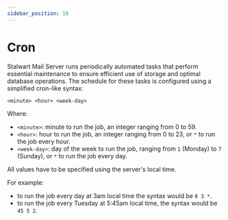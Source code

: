 ```yaml
---
sidebar_position: 10
---
```


# Cron

Stalwart Mail Server runs periodically automated tasks that perform essential maintenance to ensure efficient use of storage and optimal database operations. The schedule for these tasks is configured using a simplified cron-like syntax:

```txt
<minute> <hour> <week-day>
```

Where:

- ``<minute>``: minute to run the job, an integer ranging from 0 to 59.
- ``<hour>``: hour to run the job, an integer ranging from 0 to 23, or ``*`` to run the job every hour.
- ``<week-day>``: day of the week to run the job, ranging from ``1`` (Monday) to ``7`` (Sunday), or ``*`` to run the job every day. 

All values have to be specified using the server's local time. 

For example:

- to run the job every day at 3am local time the syntax would be `0 3 *`. 
- to run the job every Tuesday at 5:45am local time, the syntax would be `45 5 2`.


